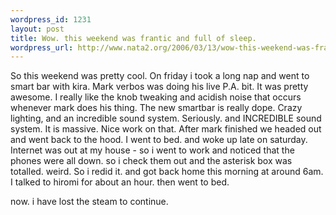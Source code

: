```yaml
--- 
wordpress_id: 1231
layout: post
title: Wow. this weekend was frantic and full of sleep.
wordpress_url: http://www.nata2.org/2006/03/13/wow-this-weekend-was-frantic-and-full-of-sleep/
---
```

So this weekend was pretty cool. On friday i took a long nap and went to smart bar with kira. Mark verbos was doing his live P.A. bit. It was pretty awesome. I really like the knob tweaking and acidish noise that occurs whenever mark does his thing. The new smartbar is really dope. Crazy lighting, and an incredible sound system. Seriously. and INCREDIBLE sound system. It is massive.  Nice work on that. After mark finished we headed out and went back to the hood. I went to bed. and woke up late on saturday. Internet was out at my house - so i went to work and noticed that the phones were all down. so i check them out and the asterisk box was totalled. weird. So i redid it. and got back home this morning at around 6am. I talked to hiromi for about an hour. then went to bed.

now. i have lost the steam to continue.
